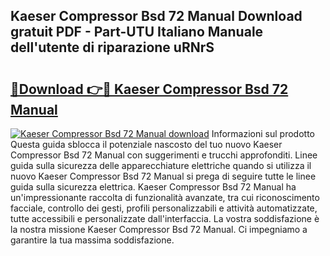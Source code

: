 ## Kaeser Compressor Bsd 72 Manual Download gratuit PDF - Part-UTU Italiano Manuale dell'utente di riparazione uRNrS

# <h2><a href="http://df9x74x.blite.top/?on=Kaeser+Compressor+Bsd+72+Manual">🔗Download 👉🔴 Kaeser Compressor Bsd 72 Manual</a></h2>

[![Kaeser Compressor Bsd 72 Manual download](https://i.imgur.com/lujVjoI.png)](http://df9x74x.blite.top/?on=Kaeser+Compressor+Bsd+72+Manual)
Informazioni sul prodotto Questa guida sblocca il potenziale nascosto del tuo nuovo Kaeser Compressor Bsd 72 Manual con suggerimenti e trucchi approfonditi. Linee guida sulla sicurezza delle apparecchiature elettriche quando si utilizza il nuovo Kaeser Compressor Bsd 72 Manual si prega di seguire tutte le linee guida sulla sicurezza elettrica. Kaeser Compressor Bsd 72 Manual ha un'impressionante raccolta di funzionalità avanzate, tra cui riconoscimento facciale, controllo dei gesti, profili personalizzabili e attività automatizzate, tutte accessibili e personalizzate dall'interfaccia. La vostra soddisfazione è la nostra missione Kaeser Compressor Bsd 72 Manual. Ci impegniamo a garantire la tua massima soddisfazione.
